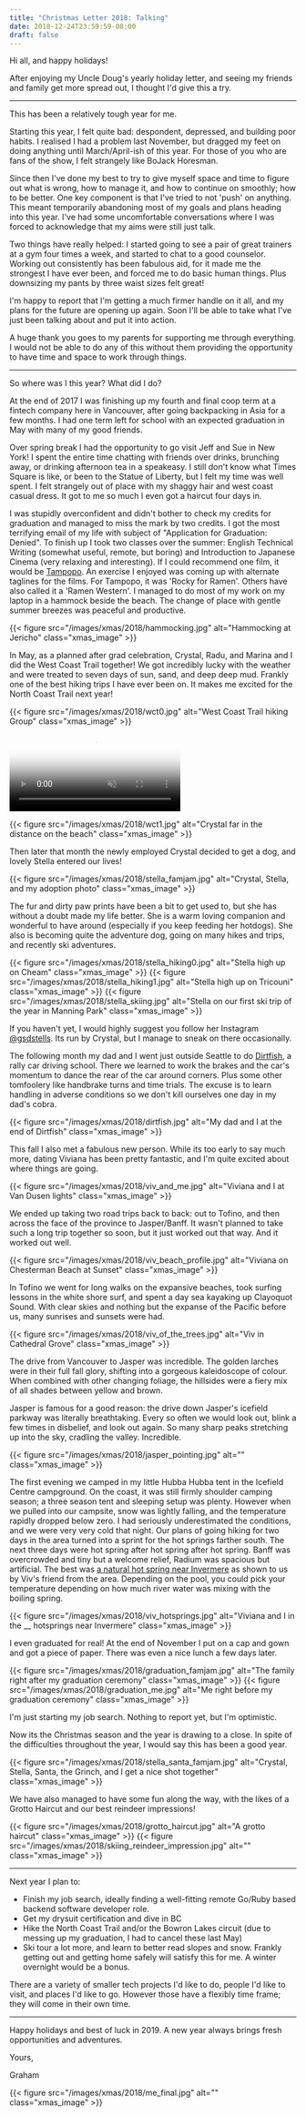 ```yaml
---
title: "Christmas Letter 2018: Talking"
date: 2018-12-24T23:59:59-08:00
draft: false
---
```


Hi all, and happy holidays!

After enjoying my Uncle Doug's yearly holiday letter, and seeing my friends and family get more spread out, I thought I'd give this a try. 
____

This has been a relatively tough year for me.

Starting this year, I felt quite bad: despondent, depressed, and building poor habits. I realised I had a problem last November, but dragged my feet on doing anything until March/April-ish of this year. For those of you who are fans of the show, I felt strangely like BoJack Horesman.

Since then I've done my best to try to give myself space and time to figure out what is wrong, how to manage it, and how to continue on smoothly; how to be better. One key component is that I've tried to not 'push' on anything. This meant temporarily abandoning most of my goals and plans heading into this year. I've had some uncomfortable conversations where I was forced to acknowledge that my aims were still just talk.

Two things have really helped: I started going to see a pair of great trainers at a gym four times a week, and started to chat to a good counselor. Working out consistently has been fabulous aid, for it made me the strongest I have ever been, and forced me to do basic human things. Plus downsizing my pants by three waist sizes felt great!

I'm happy to report that I'm getting a much firmer handle on it all, and my plans for the future are opening up again. Soon I'll be able to take what I've just been talking about and put it into action. 

A huge thank you goes to my parents for supporting me through everything. I would not be able to do any of this without them providing the opportunity to have time and space to work through things.

___

So where was I this year? What did I do?

At the end of 2017 I was finishing up my fourth and final coop term at a fintech company here in Vancouver, after going backpacking in Asia for a few months. I had one term left for school with an expected graduation in May with many of my good friends.

Over spring break I had the opportunity to go visit Jeff and Sue in New York! I spent the entire time chatting with friends over drinks, brunching away, or drinking afternoon tea in a speakeasy. I still don't know what Times Square is like, or been to the Statue of Liberty, but I felt my time was well spent. I felt strangely out of place with my shaggy hair and west coast casual dress. It got to me so much I even got a haircut four days in.

I was stupidly overconfident and didn't bother to check my credits for graduation and managed to miss the mark by two credits. I got the most terrifying email of my life with subject of "Application for Graduation: Denied". To finish up I took two classes over the summer: English Technical Writing (somewhat useful, remote, but boring) and Introduction to Japanese Cinema (very relaxing and interesting). If I could recommend one film, it would be [Tampopo](https://www.imdb.com/title/tt0092048/). An exercise I enjoyed was coming up with alternate taglines for the films. For Tampopo, it was 'Rocky for Ramen'. Others have also called it a 'Ramen Western'. I managed to do most of my work on my laptop in a hammock beside the beach. The change of place with gentle summer breezes was peaceful and productive.

{{< figure src="/images/xmas/2018/hammocking.jpg" alt="Hammocking at Jericho" class="xmas_image" >}}

In May, as a planned after grad celebration, Crystal, Radu, and Marina and I did the West Coast Trail together! We got incredibly lucky with the weather and were treated to seven days of sun, sand, and deep deep mud. Frankly one of the best hiking trips I have ever been on. It makes me excited for the North Coast Trail next year!

{{< figure src="/images/xmas/2018/wct0.jpg" alt="West Coast Trail hiking Group" class="xmas_image" >}}
<video loop muted playsinline poster="images/xmas/2018/wct_mp4_cover.jpg"><source src="/videos/xmas/2018/wct.mp4" type="video/mp4"><p></p></video>
{{< figure src="/images/xmas/2018/wct1.jpg" alt="Crystal far in the distance on the beach" class="xmas_image" >}}

Then later that month the newly employed Crystal decided to get a dog, and lovely Stella entered our lives!

{{< figure src="/images/xmas/2018/stella_famjam.jpg" alt="Crystal, Stella, and my adoption photo" class="xmas_image" >}}

The fur and dirty paw prints have been a bit to get used to, but she has without a doubt made my life better. She is a warm loving companion and wonderful to have around (especially if you keep feeding her hotdogs). She also is becoming quite the adventure dog, going on many hikes and trips, and recently ski adventures.

{{< figure src="/images/xmas/2018/stella_hiking0.jpg" alt="Stella high up on Cheam" class="xmas_image" >}}
{{< figure src="/images/xmas/2018/stella_hiking1.jpg" alt="Stella high up on Tricouni" class="xmas_image" >}}
{{< figure src="/images/xmas/2018/stella_skiing.jpg" alt="Stella on our first ski trip of the year in Manning Park" class="xmas_image" >}}

If you haven't yet, I would highly suggest you follow her Instagram [@gsdstells](https://instagram.com/gsdstells). Its run by Crystal, but I manage to sneak on there occasionally.

The following month my dad and I went just outside Seattle to do [Dirtfish](https://dirtfish.com), a rally car driving school. There we learned to work the brakes and the car's momentum to dance the rear of the car around corners. Plus some other tomfoolery like handbrake turns and time trials. The excuse is to learn handling in adverse conditions so we don't kill ourselves one day in my dad's cobra.

{{< figure src="/images/xmas/2018/dirtfish.jpg" alt="My dad and I at the end of Dirtfish" class="xmas_image" >}}

This fall I also met a fabulous new person. While its too early to say much more, dating Viviana has been pretty fantastic, and I'm quite excited about where things are going. 

{{< figure src="/images/xmas/2018/viv_and_me.jpg" alt="Viviana and I at Van Dusen lights" class="xmas_image" >}}

We ended up taking two road trips back to back: out to Tofino, and then across the face of the province to Jasper/Banff. It wasn't planned to take such a long trip together so soon, but it just worked out that way. And it worked out well. 

{{< figure src="/images/xmas/2018/viv_beach_profile.jpg" alt="Viviana on Chesterman Beach at Sunset" class="xmas_image" >}}

In Tofino we went for long walks on the expansive beaches, took surfing lessons in the white shore surf, and spent a day sea kayaking up Clayoquot Sound. With clear skies and nothing but the expanse of the Pacific before us, many sunrises and sunsets were had.

{{< figure src="/images/xmas/2018/viv_of_the_trees.jpg" alt="Viv in Cathedral Grove" class="xmas_image" >}}

The drive from Vancouver to Jasper was incredible. The golden larches were in their full fall glory, shifting into a gorgeous kaleidoscope of colour. When combined with other changing foliage, the hillsides were a fiery mix of all shades between yellow and brown.

Jasper is famous for a good reason: the drive down Jasper's icefield parkway was literally breathtaking. Every so often we would look out, blink a few times in disbelief, and look out again. So many sharp peaks stretching up into the sky, cradling the valley. Incredible.

{{< figure src="/images/xmas/2018/jasper_pointing.jpg" alt="" class="xmas_image" >}}

The first evening we camped in my little Hubba Hubba tent in the Icefield Centre campground. On the coast, it was still firmly shoulder camping season; a three season tent and sleeping setup was plenty. However when we pulled into our campsite, snow was lightly falling, and the temperature rapidly dropped below zero. I had seriously underestimated the conditions, and we were very very cold that night. Our plans of going hiking for two days in the area turned into a sprint for the hot springs farther south. The next three days were hot spring after hot spring after hot spring. Banff was overcrowded and tiny but a welcome relief, Radium was spacious but artificial. The best was [a natural hot spring near Invermere](https://goo.gl/maps/dq58ZzDfQDs) as shown to us by Viv's friend from the area. Depending on the pool, you could pick your temperature depending on how much river water was mixing with the boiling spring.

{{< figure src="/images/xmas/2018/viv_hotsprings.jpg" alt="Viviana and I in the __ hotsprings near Invermere" class="xmas_image" >}}

I even graduated for real! At the end of November I put on a cap and gown and got a piece of paper. There was even a nice lunch a few days later.

{{< figure src="/images/xmas/2018/graduation_famjam.jpg" alt="The family right after my graduation ceremony" class="xmas_image" >}}
{{< figure src="/images/xmas/2018/graduation_me.jpg" alt="Me right before my graduation ceremony" class="xmas_image" >}}

I'm just starting my job search. Nothing to report yet, but I'm optimistic.

Now its the Christmas season and the year is drawing to a close. In spite of the difficulties throughout the year, I would say this has been a good year.

{{< figure src="/images/xmas/2018/stella_santa_famjam.jpg" alt="Crystal, Stella, Santa, the Grinch, and I get a nice shot together" class="xmas_image" >}}

We have also managed to have some fun along the way, with the likes of a Grotto Haircut and our best reindeer impressions!

{{< figure src="/images/xmas/2018/grotto_haircut.jpg" alt="A grotto haircut" class="xmas_image" >}}
{{< figure src="/images/xmas/2018/skiing_reindeer_impression.jpg" alt="" class="xmas_image" >}}

____

Next year I plan to:

* Finish my job search, ideally finding a well-fitting remote Go/Ruby based backend software developer role.
* Get my drysuit certification and dive in BC
* Hike the North Coast Trail and/or the Bowron Lakes circuit (due to messing up my graduation, I had to cancel these last May)
* Ski tour a lot more, and learn to better read slopes and snow. Frankly getting out and getting home safely will satisfy this for me. A winter overnight would be a bonus.

There are a variety of smaller tech projects I'd like to do, people I'd like to visit, and places I'd like to go. However those have a flexibly time frame; they will come in their own time. 

____

Happy holidays and best of luck in 2019. A new year always brings fresh opportunities and adventures.

Yours,

Graham

{{< figure src="/images/xmas/2018/me_final.jpg" alt="" class="xmas_image" >}}
